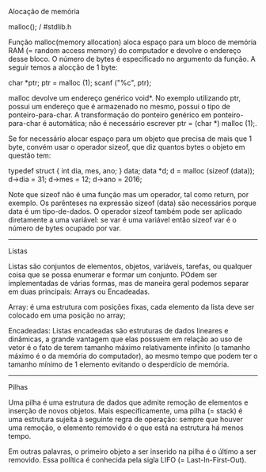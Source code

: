 Alocação de memória

malloc();  /  #stdlib.h

Função malloc(memory allocation) aloca espaço para um bloco de memória RAM (= random access memory) do computador e devolve o endereço desse bloco.  O número de bytes é especificado no argumento da função. A seguir temos a alocção de 1 byte:

char *ptr;
ptr = malloc (1);
scanf ("%c", ptr);

malloc devolve um endereço genérico void*. No exemplo utilizando ptr, possui um endereço que é armazenado no mesmo, possui o tipo de ponteiro-para-char.  A transformação do ponteiro genérico em ponteiro-para-char é automática; não é necessário escrever ptr = (char *) malloc (1);.

Se for necessário alocar espaço para um objeto que precisa de mais que 1 byte, convém usar o operador sizeof, que diz quantos bytes o objeto em questão tem:

typedef struct {
   int dia, mes, ano; 
} data;
data *d;
d = malloc (sizeof (data));
d->dia = 31; d->mes = 12; d->ano = 2016;

Note que sizeof não é uma função mas um operador, tal como return, por exemplo. Os parênteses na expressão sizeof (data) são necessários porque data é um tipo-de-dados.  O operador sizeof também pode ser aplicado diretamente a uma variável:  se var é uma variável então  sizeof var  é o número de bytes ocupado por var.

-----------------------------------------------------------------------------------------------------

Listas

Listas são conjuntos de elementos, objetos, variáveis, tarefas, ou qualquer coisa que se possa enumerar e formar um conjunto. POdem ser implementadas de várias formas, mas de maneira geral podemos separar em duas principais: Arrays ou Encadeadas.

Array: é uma estrutura com posições fixas, cada elemento da lista deve ser colocado em uma posição no array;

Encadeadas: Listas encadeadas são estruturas de dados lineares e dinâmicas, a grande vantagem que elas possuem em relação ao uso de vetor é o fato de terem tamanho máximo relativamente infinito (o tamanho máximo é o da memória do computador), ao mesmo tempo que podem ter o tamanho mínimo de 1 elemento evitando o desperdício de memória.

-----------------------------------------------------------------------------------------------------

Pilhas 

Uma pilha é uma estrutura de dados que admite remoção de elementos e inserção de novos objetos.  Mais especificamente, uma  pilha (= stack)  é uma estrutura sujeita à seguinte regra de operação:  sempre que houver uma remoção, o elemento removido é o que está na estrutura há menos tempo.

Em outras palavras, o primeiro objeto a ser inserido na pilha é o último a ser removido. Essa política é conhecida pela sigla LIFO (= Last-In-First-Out).





